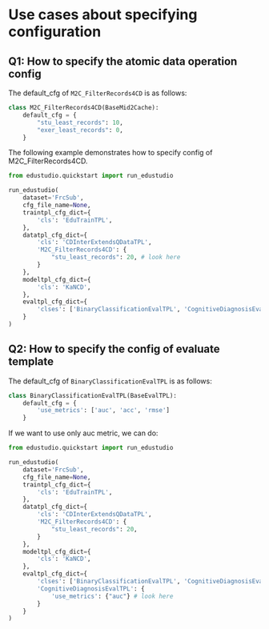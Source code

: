 # Use cases about specifying configuration

## Q1: How to specify the atomic data operation config

The default_cfg of `M2C_FilterRecords4CD` is as follows:

```python
class M2C_FilterRecords4CD(BaseMid2Cache):
    default_cfg = {
        "stu_least_records": 10,
        "exer_least_records": 0,
    }

```

The following example demonstrates how to specify config of M2C_FilterRecords4CD.

```python
from edustudio.quickstart import run_edustudio

run_edustudio(
    dataset='FrcSub',
    cfg_file_name=None,
    traintpl_cfg_dict={
        'cls': 'EduTrainTPL',
    },
    datatpl_cfg_dict={
        'cls': 'CDInterExtendsQDataTPL',
        'M2C_FilterRecords4CD': {
            "stu_least_records": 20, # look here
        }
    },
    modeltpl_cfg_dict={
        'cls': 'KaNCD',
    },
    evaltpl_cfg_dict={
        'clses': ['BinaryClassificationEvalTPL', 'CognitiveDiagnosisEvalTPL'],
    }
)
```

## Q2: How to specify the config of evaluate template
The default_cfg of `BinaryClassificationEvalTPL` is as follows:
```python
class BinaryClassificationEvalTPL(BaseEvalTPL):
    default_cfg = {
        'use_metrics': ['auc', 'acc', 'rmse']
    }
```


If we want to use only auc metric, we can do:

```python
from edustudio.quickstart import run_edustudio

run_edustudio(
    dataset='FrcSub',
    cfg_file_name=None,
    traintpl_cfg_dict={
        'cls': 'EduTrainTPL',
    },
    datatpl_cfg_dict={
        'cls': 'CDInterExtendsQDataTPL',
        'M2C_FilterRecords4CD': {
            "stu_least_records": 20,
        }
    },
    modeltpl_cfg_dict={
        'cls': 'KaNCD',
    },
    evaltpl_cfg_dict={
        'clses': ['BinaryClassificationEvalTPL', 'CognitiveDiagnosisEvalTPL'],
        'CognitiveDiagnosisEvalTPL': {
            'use_metrics': {"auc"} # look here
        }
    }
)
```
